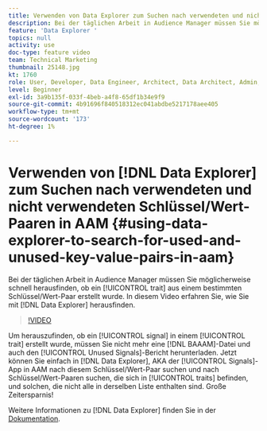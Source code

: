 ```yaml
---
title: Verwenden von Data Explorer zum Suchen nach verwendeten und nicht verwendeten Schlüssel/Wert-Paaren in AAM
description: Bei der täglichen Arbeit in Audience Manager müssen Sie möglicherweise schnell herausfinden, ob eine Eigenschaft aus einem bestimmten Schlüssel/Wert-Paar erstellt wurde. In diesem Video erfahren Sie, wie Sie mit Data Explorer dahinterkommen.
feature: 'Data Explorer '
topics: null
activity: use
doc-type: feature video
team: Technical Marketing
thumbnail: 25148.jpg
kt: 1760
role: User, Developer, Data Engineer, Architect, Data Architect, Admin, Leader
level: Beginner
exl-id: 3a9b135f-033f-4beb-a4f8-65df1b34e9f9
source-git-commit: 4b91696f840518312ec041abdbe5217178aee405
workflow-type: tm+mt
source-wordcount: '173'
ht-degree: 1%

---
```


# Verwenden von [!DNL Data Explorer] zum Suchen nach verwendeten und nicht verwendeten Schlüssel/Wert-Paaren in AAM {#using-data-explorer-to-search-for-used-and-unused-key-value-pairs-in-aam}

Bei der täglichen Arbeit in Audience Manager müssen Sie möglicherweise schnell herausfinden, ob ein [!UICONTROL trait] aus einem bestimmten Schlüssel/Wert-Paar erstellt wurde. In diesem Video erfahren Sie, wie Sie mit [!DNL Data Explorer] herausfinden.

>[!VIDEO](https://video.tv.adobe.com/v/25148/?quality=12)

Um herauszufinden, ob ein [!UICONTROL signal] in einem [!UICONTROL trait] erstellt wurde, müssen Sie nicht mehr eine [!DNL BAAAM]-Datei und auch den [!UICONTROL Unused Signals]-Bericht herunterladen. Jetzt können Sie einfach in [!DNL Data Explorer], AKA der [!UICONTROL Signals]-App in AAM nach diesem Schlüssel/Wert-Paar suchen und nach Schlüssel/Wert-Paaren suchen, die sich in [!UICONTROL traits] befinden, und solchen, die nicht alle in derselben Liste enthalten sind. Große Zeitersparnis!

Weitere Informationen zu [!DNL Data Explorer] finden Sie in der [Dokumentation](https://experiencecloud.adobe.com/resources/help/en_US/aam/data-explorer.html).

